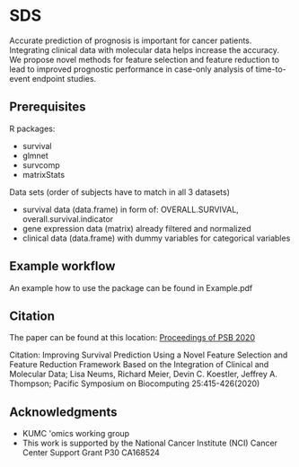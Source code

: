 # SDS
Accurate prediction of prognosis is important for cancer patients. Integrating clinical data with molecular data helps increase the accuracy. We propose novel methods for feature selection and feature reduction to lead to improved prognostic performance in case-only analysis of time-to-event endpoint studies.



## Prerequisites
R packages:
* survival
* glmnet
* survcomp
* matrixStats

Data sets (order of subjects have to match in all 3 datasets)
* survival data (data.frame) in form of: OVERALL.SURVIVAL, overall.survival.indicator
* gene expression data (matrix) already filtered and normalized
* clinical data (data.frame) with dummy variables for categorical variables

## Example workflow
An example how to use the package can be found in Example.pdf

## Citation
The paper can be found at this location: [Proceedings of PSB 2020](https://psb.stanford.edu/psb-online/proceedings/psb20/Neums.pdf)

Citation: Improving Survival Prediction Using a Novel Feature Selection and Feature Reduction Framework Based on the Integration of Clinical and Molecular Data; Lisa Neums, Richard Meier, Devin C. Koestler, Jeffrey A. Thompson; Pacific Symposium on Biocomputing 25:415-426(2020)

## Acknowledgments

* KUMC 'omics working group
* This work is supported by the National Cancer Institute (NCI) Cancer Center Support Grant P30 CA168524
